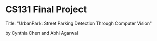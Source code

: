 # CS131 Final Project
Title: "UrbanPark: Street Parking Detection Through Computer Vision"

by Cynthia Chen and Abhi Agarwal
